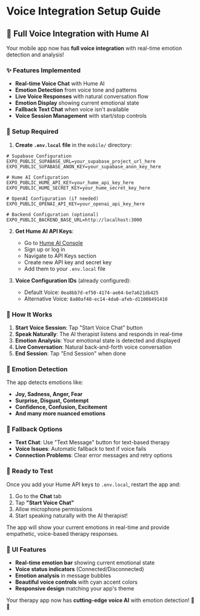# Voice Integration Setup Guide

## 🎤 Full Voice Integration with Hume AI

Your mobile app now has **full voice integration** with real-time emotion detection and analysis!

### ✨ Features Implemented

- **Real-time Voice Chat** with Hume AI
- **Emotion Detection** from voice tone and patterns
- **Live Voice Responses** with natural conversation flow
- **Emotion Display** showing current emotional state
- **Fallback Text Chat** when voice isn't available
- **Voice Session Management** with start/stop controls

### 🔧 Setup Required

1. **Create `.env.local` file** in the `mobile/` directory:

```env
# Supabase Configuration
EXPO_PUBLIC_SUPABASE_URL=your_supabase_project_url_here
EXPO_PUBLIC_SUPABASE_ANON_KEY=your_supabase_anon_key_here

# Hume AI Configuration
EXPO_PUBLIC_HUME_API_KEY=your_hume_api_key_here
EXPO_PUBLIC_HUME_SECRET_KEY=your_hume_secret_key_here

# OpenAI Configuration (if needed)
EXPO_PUBLIC_OPENAI_API_KEY=your_openai_api_key_here

# Backend Configuration (optional)
EXPO_PUBLIC_BACKEND_BASE_URL=http://localhost:3000
```

2. **Get Hume AI API Keys**:
   - Go to [Hume AI Console](https://console.hume.ai/)
   - Sign up or log in
   - Navigate to API Keys section
   - Create new API key and secret key
   - Add them to your `.env.local` file

3. **Voice Configuration IDs** (already configured):
   - Default Voice: `0ea8bb7d-ef50-4174-ae64-be7a621db425`
   - Alternative Voice: `8a80af40-ec14-4da0-afeb-d11008491410`

### 🎯 How It Works

1. **Start Voice Session**: Tap "Start Voice Chat" button
2. **Speak Naturally**: The AI therapist listens and responds in real-time
3. **Emotion Analysis**: Your emotional state is detected and displayed
4. **Live Conversation**: Natural back-and-forth voice conversation
5. **End Session**: Tap "End Session" when done

### 🧠 Emotion Detection

The app detects emotions like:
- **Joy, Sadness, Anger, Fear**
- **Surprise, Disgust, Contempt**
- **Confidence, Confusion, Excitement**
- **And many more nuanced emotions**

### 🔄 Fallback Options

- **Text Chat**: Use "Text Message" button for text-based therapy
- **Voice Issues**: Automatic fallback to text if voice fails
- **Connection Problems**: Clear error messages and retry options

### 🚀 Ready to Test

Once you add your Hume API keys to `.env.local`, restart the app and:

1. Go to the **Chat** tab
2. Tap **"Start Voice Chat"**
3. Allow microphone permissions
4. Start speaking naturally with the AI therapist!

The app will show your current emotions in real-time and provide empathetic, voice-based therapy responses.

### 🎨 UI Features

- **Real-time emotion bar** showing current emotional state
- **Voice status indicators** (Connected/Disconnected)
- **Emotion analysis** in message bubbles
- **Beautiful voice controls** with cyan accent colors
- **Responsive design** matching your app's theme

Your therapy app now has **cutting-edge voice AI** with emotion detection! 🎤✨
